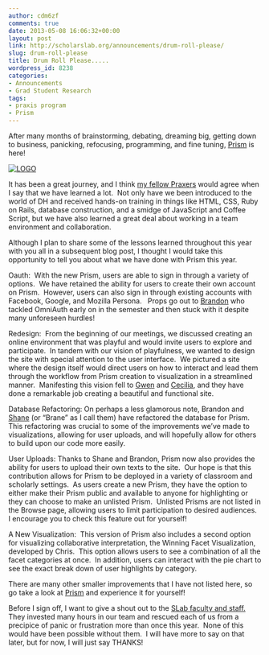 ```yaml
---
author: cdm6zf
comments: true
date: 2013-05-08 16:06:32+00:00
layout: post
link: http://scholarslab.org/announcements/drum-roll-please/
slug: drum-roll-please
title: Drum Roll Please.....
wordpress_id: 8238
categories:
- Announcements
- Grad Student Research
tags:
- praxis program
- Prism
---
```


After many months of brainstorming, debating, dreaming big, getting down to business, panicking, refocusing, programming, and fine tuning, [Prism](http://prism.scholarslab.org/) is here!

[![LOGO](http://www.scholarslab.org/wp-content/uploads/2013/05/LOGO-300x126.png)](http://prism.scholarslab.org/)

It has been a great journey, and I think [my fellow Praxers](http://praxis.scholarslab.org/) would agree when I say that we have learned a lot.  Not only have we been introduced to the world of DH and received hands-on training in things like HTML, CSS, Ruby on Rails, database construction, and a smidge of JavaScript and Coffee Script, but we have also learned a great deal about working in a team environment and collaboration.

Although I plan to share some of the lessons learned throughout this year with you all in a subsequent blog post, I thought I would take this opportunity to tell you about what we have done with Prism this year.

Oauth:  With the new Prism, users are able to sign in through a variety of options.  We have retained the ability for users to create their own account on Prism.  However, users can also sign in through existing accounts with Facebook, Google, and Mozilla Persona.   Props go out to [Brandon](http://twitter.com/walshbr) who tackled OmniAuth early on in the semester and then stuck with it despite many unforeseen hurdles!

Redesign:  From the beginning of our meetings, we discussed creating an online environment that was playful and would invite users to explore and participate.  In tandem with our vision of playfulness, we wanted to design the site with special attention to the user interface.  We pictured a site where the design itself would direct users on how to interact and lead them through the workflow from Prism creation to visualization in a streamlined manner.  Manifesting this vision fell to [Gwen](https://twitter.com/GwenNally/) and [Cecilia](https://twitter.com/cmarque/), and they have done a remarkable job creating a beautiful and functional site.

Database Refactoring: On perhaps a less glamorous note, Brandon and [Shane](https://twitter.com/shane_et_al/) (or “Brane” as I call them) have refactored the database for Prism.  This refactoring was crucial to some of the improvements we’ve made to visualizations, allowing for user uploads, and will hopefully allow for others to build upon our code more easily.

User Uploads: Thanks to Shane and Brandon, Prism now also provides the ability for users to upload their own texts to the site.  Our hope is that this contribution allows for Prism to be deployed in a variety of classroom and scholarly settings.  As users create a new Prism, they have the option to either make their Prism public and available to anyone for highlighting or they can choose to make an unlisted Prism.  Unlisted Prisms are not listed in the Browse page, allowing users to limit participation to desired audiences.  I encourage you to check this feature out for yourself!

A New Visualization:  This version of Prism also includes a second option for visualizing collaborative interpretation, the Winning Facet Visualization, developed by Chris.  This option allows users to see a combination of all the facet categories at once.  In addition, users can interact with the pie chart to see the exact break down of user highlights by category.

There are many other smaller improvements that I have not listed here, so go take a look at [Prism](http://prism.scholarslab.org/) and experience it for yourself!

Before I sign off, I want to give a shout out to the [SLab faculty and staff.](https://www.scholarslab.org/people/)  They invested many hours in our team and rescued each of us from a precipice of panic or frustration more than once this year.  None of this would have been possible without them.  I will have more to say on that later, but for now, I will just say THANKS!

